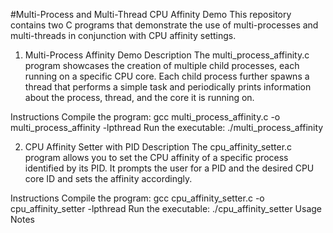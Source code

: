 #Multi-Process and Multi-Thread CPU Affinity Demo
This repository contains two C programs that demonstrate the use of multi-processes and multi-threads in conjunction with CPU affinity settings.

1. Multi-Process Affinity Demo
Description
The multi_process_affinity.c program showcases the creation of multiple child processes, each running on a specific CPU core. Each child process further spawns a thread that performs a simple task and periodically prints information about the process, thread, and the core it is running on.

Instructions
Compile the program: gcc multi_process_affinity.c -o multi_process_affinity -lpthread
Run the executable: ./multi_process_affinity

2. CPU Affinity Setter with PID
Description
The cpu_affinity_setter.c program allows you to set the CPU affinity of a specific process identified by its PID. It prompts the user for a PID and the desired CPU core ID and sets the affinity accordingly.

Instructions
Compile the program: gcc cpu_affinity_setter.c -o cpu_affinity_setter -lpthread
Run the executable: ./cpu_affinity_setter
Usage Notes

